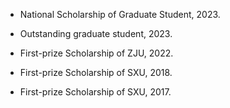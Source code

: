 - National Scholarship of Graduate Student, 2023.

- Outstanding graduate student, 2023.
  
- First-prize Scholarship of ZJU, 2022.

- First-prize Scholarship of SXU, 2018.

- First-prize Scholarship of SXU, 2017.